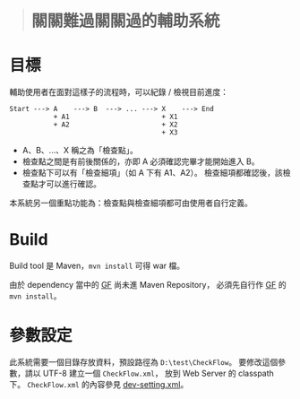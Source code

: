 > # 關關難過關關過的輔助系統 #


目標
====

輔助使用者在面對這樣子的流程時，可以紀錄 / 檢視目前進度：

```
Start ---> A    ---> B  ---> ... ---> X    ---> End
           + A1                       + X1
           + A2                       + X2
                                      + X3
```

* A、B、...、X 稱之為「檢查點」。
* 檢查點之間是有前後關係的，亦即 A 必須確認完畢才能開始進入 B。
* 檢查點下可以有「檢查細項」（如 A 下有 A1、A2）。
	檢查細項都確認後，該檢查點才可以進行確認。

本系統另一個重點功能為：檢查點與檢查細項都可由使用者自行定義。


Build
=====

Build tool 是 Maven，`mvn install` 可得 war 檔。

由於 dependency 當中的 [GF] 尚未進 Maven Repository，
必須先自行作 [GF] 的 `mvn install`。

[GF]: https://github.com/DontCareAbout/GF


參數設定
========

此系統需要一個目錄存放資料，預設路徑為 `D:\test\CheckFlow`。
要修改這個參數，請以 UTF-8 建立一個 `CheckFlow.xml`，
放到 Web Server 的 classpath 下。
`CheckFlow.xml` 的內容參見 [dev-setting.xml]。

[dev-setting.xml]: https://github.com/MontyPan/CheckFlow/blob/master/src/main/resources/dev-setting.xml
